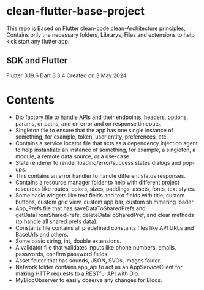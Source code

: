 # clean-flutter-base-project
This repo is Based on Flutter clean-code clean-Architecture principles, Contains only the necessary folders, Librarys, Files and extensions to help kick start any flutter app.

## SDK and Flutter
Flutter 3.19.6 
Dart 3.3.4
Created on 3 May 2024

# Contents 
* Dio factory file to handle APIs and their endpoints, headers, options, params, or paths, and on error and on response timeouts.
* Singleton file to ensure that the app has one single instance of something, for example, token, user entity, preferences, etc.
* Contains a service locator file that acts as a dependency injection agent to help instantiate an instance of something, for example, a singleton, a module, a remote data source, or a use-case.
* State renderer to render loading/error/success states dialogs and pop-ups.
* This contains an error handler to handle different status responses.
* Contains a resource manager folder to help with different project resources like routes, colors, sizes, paddings, assets, fonts, text styles.
* Some basic widgets like text fields and text fields with title, custom buttons, custom grid view, custom app bar, custom shimmering loader.
* App_Prefs file that has saveDataToSharedPrefs and getDataFromSharedPrefs, deleteDataToSharedPref, and clear methods (to handle all shared prefs data).
* Constants file contains all predefined constants files like API URLs and BaseUrls and others.
* Some basic string, int, double extensions.
* A validator file that validates inputs like phone numbers, emails, passwords, confirm password fields.
* Asset folder that has sounds, JSON, SVGs, images folder.
* Network folder contains app_api to act as an AppServiceClient for making HTTP requests to a RESTful API with Dio.
* MyBlocObserver to easily observe any changes for Blocs.
